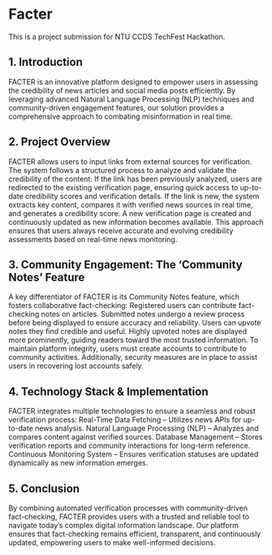 # Facter
This is a project submission for NTU CCDS TechFest Hackathon.

## 1. Introduction
FACTER is an innovative platform designed to empower users in assessing the credibility of news articles and social media posts efficiently. By leveraging advanced Natural Language Processing (NLP) techniques and community-driven engagement features, our solution provides a comprehensive approach to combating misinformation in real time.

## 2. Project Overview
FACTER allows users to input links from external sources for verification. The system follows a structured process to analyze and validate the credibility of the content:
If the link has been previously analyzed, users are redirected to the existing verification page, ensuring quick access to up-to-date credibility scores and verification details.
If the link is new, the system extracts key content, compares it with verified news sources in real time, and generates a credibility score. A new verification page is created and continuously updated as new information becomes available.
This approach ensures that users always receive accurate and evolving credibility assessments based on real-time news monitoring.

## 3. Community Engagement: The ‘Community Notes’ Feature
A key differentiator of FACTER is its Community Notes feature, which fosters collaborative fact-checking:
Registered users can contribute fact-checking notes on articles.
Submitted notes undergo a review process before being displayed to ensure accuracy and reliability.
Users can upvote notes they find credible and useful. Highly upvoted notes are displayed more prominently, guiding readers toward the most trusted information.
To maintain platform integrity, users must create accounts to contribute to community activities. Additionally, security measures are in place to assist users in recovering lost accounts safely.


## 4. Technology Stack & Implementation
FACTER integrates multiple technologies to ensure a seamless and robust verification process:
Real-Time Data Fetching – Utilizes news APIs for up-to-date news analysis.
Natural Language Processing (NLP) – Analyzes and compares content against verified sources.
Database Management – Stores verification reports and community interactions for long-term reference.
Continuous Monitoring System – Ensures verification statuses are updated dynamically as new information emerges.

## 5. Conclusion
By combining automated verification processes with community-driven fact-checking, FACTER provides users with a trusted and reliable tool to navigate today’s complex digital information landscape. Our platform ensures that fact-checking remains efficient, transparent, and continuously updated, empowering users to make well-informed decisions.

